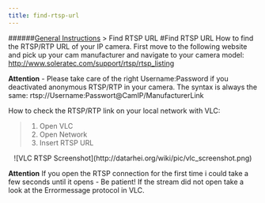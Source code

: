 ```yaml
---
title: find-rtsp-url
---
```

######[General Instructions](../wiki/general-instructions.html) > Find RTSP URL
#Find RTSP URL
How to find the RTSP/RTP URL of your IP camera. First move to the following website and pick up your cam manufacturer and navigate to your camera model: <a href="http://www.soleratec.com/support/rtsp/rtsp_listing" target="_blank">http://www.soleratec.com/support/rtsp/rtsp_listing</a>  

**Attention** - Please take care of the right Username:Password if you deactivated anonymous RTSP/RTP in your camera. The syntax is always the same: rtsp://Username:Passwort@CamIP/ManufacturerLink

How to check the RTSP/RTP link on your local network with VLC:

> 1. Open VLC   
> 2. Open Network
> 3. Insert RTSP URL   

<center>![VLC RTSP Screenshot](http://datarhei.org/wiki/pic/vlc_screenshot.png)</center>

**Attention** If you open the RTSP connection for the first time i could take a few seconds until it opens - Be patient! If the stream did not open take a look at the Errormessage protocol in VLC.